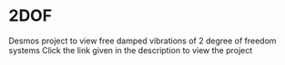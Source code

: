 # 2DOF
Desmos project to view free damped vibrations of 2 degree of freedom systems
Click the link given in the description to view the project
